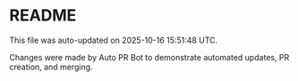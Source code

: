 # README

This file was auto-updated on 2025-10-16 15:51:48 UTC.

Changes were made by Auto PR Bot to demonstrate automated updates, PR creation, and merging.
